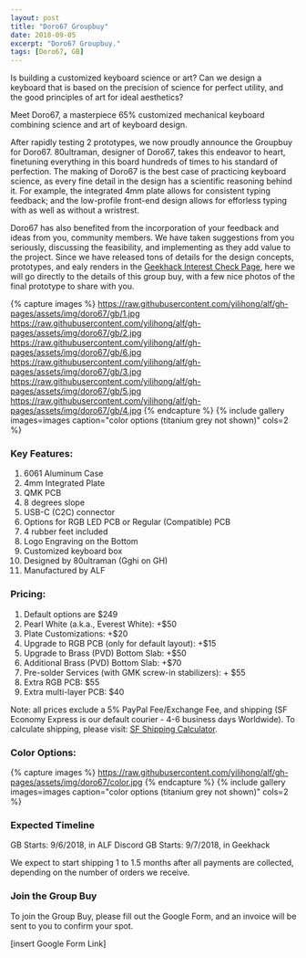 ```yaml
---
layout: post
title: "Doro67 Groupbuy"
date: 2018-09-05
excerpt: "Doro67 Groupbuy."
tags: [Doro67, GB]
---
```

Is building a customized keyboard science or art? Can we design a keyboard that is based on the precision of science for perfect utility, and the good principles of art for ideal aesthetics?

Meet Doro67, a masterpiece 65% customized mechanical keyboard combining science and art of keyboard design. 

After rapidly testing 2 prototypes, we now proudly announce the Groupbuy for Doro67. 80ultraman, designer of Doro67, takes this endeavor to heart, finetuning everything in this board hundreds of times to his standard of perfection. The making of Doro67 is the best case of practicing keyboard science, as every fine detail in the design has a scientific reasoning behind it. For example, the integrated 4mm plate allows for consistent typing feedback; and the low-profile front-end design allows for efforless typing with as well as without a wristrest.

Doro67 has also benefited from the incorporation of your feedback and ideas from you, community members. We have taken suggestions from you seriously, discussing the feasibility, and implementing as they add value to the project. Since we have released tons of details for the design concepts, prototypes, and ealy renders in the [Geekhack Interest Check Page](https://geekhack.org/index.php?topic=96935.0), here we will go directly to the details of this group buy, with a few nice photos of the final prototype to share with you.

{% capture images %}
    https://raw.githubusercontent.com/yilihong/alf/gh-pages/assets/img/doro67/gb/1.jpg
    https://raw.githubusercontent.com/yilihong/alf/gh-pages/assets/img/doro67/gb/2.jpg
    https://raw.githubusercontent.com/yilihong/alf/gh-pages/assets/img/doro67/gb/6.jpg
    https://raw.githubusercontent.com/yilihong/alf/gh-pages/assets/img/doro67/gb/3.jpg
    https://raw.githubusercontent.com/yilihong/alf/gh-pages/assets/img/doro67/gb/5.jpg
    https://raw.githubusercontent.com/yilihong/alf/gh-pages/assets/img/doro67/gb/4.jpg
{% endcapture %}
{% include gallery images=images caption="color options (titanium grey not shown)" cols=2 %}

### Key Features:
1. 6061 Aluminum Case
2. 4mm Integrated Plate
3. QMK PCB
4. 8 degrees slope
5. USB-C (C2C) connector
6. Options for RGB LED PCB or Regular (Compatible) PCB
7. 4 rubber feet included
8. Logo Engraving on the Bottom
9. Customized keyboard box
10. Designed by 80ultraman (Gghi on GH)
11. Manufactured by ALF

### Pricing:
1. Default options are $249 
2. Pearl White (a.k.a., Everest White): +$50
3. Plate Customizations: +$20
4. Upgrade to RGB PCB (only for default layout): +$15
4. Upgrade to Brass (PVD) Bottom Slab: +$50
5. Additional Brass (PVD) Bottom Slab: +$70
6. Pre-solder Services (with GMK screw-in stabilizers): + $55
7. Extra RGB PCB: $55
8. Extra multi-layer PCB: $40

Note: all prices exclude a 5% PayPal Fee/Exchange Fee, and shipping (SF Economy Express is our default courier - 4-6 business days Worldwide). To calculate shipping, please visit: [SF Shipping Calculator](http://www.sf-express.com/sg/en/dynamic_function/price/).

### Color Options:
{% capture images %}
    https://raw.githubusercontent.com/yilihong/alf/gh-pages/assets/img/doro67/color.jpg
{% endcapture %}
{% include gallery images=images caption="color options (titanium grey not shown)" cols=2 %}

### Expected Timeline

GB Starts: 9/6/2018, in ALF Discord
GB Starts: 9/7/2018, in Geekhack

We expect to start shipping 1 to 1.5 months after all payments are collected, depending on the number of orders we receive.

### Join the Group Buy
To join the Group Buy, please fill out the Google Form, and an invoice will be sent to you to confirm your spot.

[insert Google Form Link]




